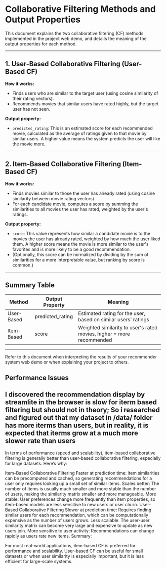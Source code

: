 # Collaborative Filtering Methods and Output Properties

This document explains the two collaborative filtering (CF) methods implemented in the project web demo, and details the meaning of the output properties for each method.

---

## 1. User-Based Collaborative Filtering (User-Based CF)

**How it works:**
- Finds users who are similar to the target user (using cosine similarity of their rating vectors).
- Recommends movies that similar users have rated highly, but the target user has not seen.

**Output property:**
- `predicted_rating`: This is an estimated score for each recommended movie, calculated as the average of ratings given to that movie by similar users. A higher value means the system predicts the user will like the movie more.

---

## 2. Item-Based Collaborative Filtering (Item-Based CF)

**How it works:**
- Finds movies similar to those the user has already rated (using cosine similarity between movie rating vectors).
- For each candidate movie, computes a score by summing the similarities to all movies the user has rated, weighted by the user's ratings.

**Output property:**
- `score`: This value represents how similar a candidate movie is to the movies the user has already rated, weighted by how much the user liked them. A higher score means the movie is more similar to the user's favorites and is more likely to be a good recommendation.
- (Optionally, this score can be normalized by dividing by the sum of similarities for a more interpretable value, but ranking by score is common.)

---

## Summary Table
| Method      | Output Property     | Meaning                                                                 |
|-------------|---------------------|------------------------------------------------------------------------|
| User-Based  | predicted_rating    | Estimated rating for the user, based on similar users' ratings          |
| Item-Based  | score               | Weighted similarity to user's rated movies, higher = more recommended   |

---

Refer to this document when interpreting the results of your recommender system web demo or when explaining your project to others.


## Performance Issues
I discovered the recommendation display by streamlite in the browser is slow for iterm based filtering but should not in theory; So i researched and figured out that my dataset in /data/ folder has more iterms than users, but in reality, it is expected that iterms grow at a much more slower rate than users
------ 
In terms of performance (speed and scalability), item-based collaborative filtering is generally better than user-based collaborative filtering, especially for large datasets. Here’s why:

Item-Based Collaborative Filtering
Faster at prediction time: Item similarities can be precomputed and cached, so generating recommendations for a user only requires looking up a small set of similar items.
Scales better: The number of items is usually much smaller and more stable than the number of users, making the similarity matrix smaller and more manageable.
More stable: User preferences change more frequently than item properties, so item-based models are less sensitive to new users or user churn.
User-Based Collaborative Filtering
Slower at prediction time: Requires finding similar users for each recommendation, which can be computationally expensive as the number of users grows.
Less scalable: The user-user similarity matrix can become very large and expensive to update as new users join.
More sensitive to user activity: Recommendations can change rapidly as users rate new items.
Summary:

For most real-world applications, item-based CF is preferred for performance and scalability.
User-based CF can be useful for small datasets or when user similarity is especially important, but it is less efficient for large-scale systems.
